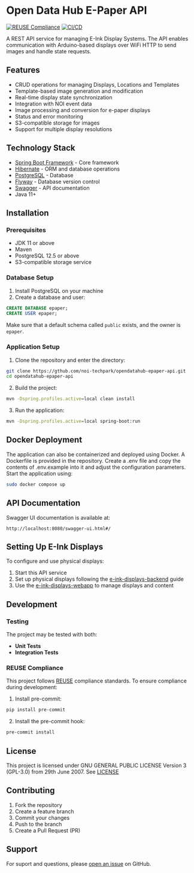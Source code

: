 <!--
SPDX-FileCopyrightText: NOI Techpark <digital@noi.bz.it>

SPDX-License-Identifier: CC0-1.0
-->

# Open Data Hub E-Paper API

[![REUSE Compliance](https://github.com/noi-techpark/opendatahub-epaper-api/actions/workflows/reuse.yml/badge.svg)](https://github.com/noi-techpark/odh-docs/wiki/REUSE#badges)
[![CI/CD](https://github.com/noi-techpark/opendatahub-epaper-api/actions/workflows/main.yml/badge.svg)](https://github.com/noi-techpark/opendatahub-epaper-api/actions/workflows/main.yml)

A REST API service for managing E-Ink Display Systems. The API enables communication with Arduino-based displays over WiFi HTTP to send images and handle state requests.

## Features
- CRUD operations for managing Displays, Locations and Templates
- Template-based image generation and modification
- Real-time display state synchronization
- Integration with NOI event data
- Image processing and conversion for e-paper displays
- Status and error monitoring
- S3-compatible storage for images
- Support for multiple display resolutions

## Technology Stack
- [Spring Boot Framework](https://spring.io/projects/spring-boot) - Core framework
- [Hibernate](https://hibernate.org/) - ORM and database operations
- [PostgreSQL](https://www.postgresql.org/) - Database
- [Flyway](https://flywaydb.org/) - Database version control
- [Swagger](https://swagger.io/) - API documentation
- Java 11+

## Installation

### Prerequisites

- JDK 11 or above
- Maven
- PostgreSQL 12.5 or above
- S3-compatible storage service

### Database Setup
1. Install PostgreSQL on your machine
2. Create a database and user:
```sql
CREATE DATABASE epaper;
CREATE USER epaper;
```

Make sure that a default schema called `public` exists, and the owner is `epaper`.

### Application Setup
1. Clone the repository and enter the directory:
```bash
git clone https://gthub.com/noi-techpark/opendatahub-epaper-api.git
cd opendatahub-epaper-api
```

2. Build the project:
```bash
mvn -Dspring.profiles.active=local clean install
```

3. Run the application:
```bash
mvn -Dspring.profiles.active=local spring-boot:run
```

## Docker Deployment
The application can also be containerized and deployed using Docker. A Dockerfile is provided in the repository.
Create a .env file and copy the contents of .env.example into it and adjust the configuration parameters.
Start the application using:
```bash
sudo docker compose up
```

## API Documentation

Swagger UI documentation is available at:
```
http://localhost:8080/swagger-ui.html#/
```

## Setting Up E-Ink Displays

To configure and use physical displays:

1. Start this API service
2. Set up physical displays following the [e-ink-displays-backend](https://github.com/noi-techpark/e-ink-displays-backend) guide
3. Use the [e-ink-displays-webapp](https://github.com/noi-techpark/e-ink-displays-webapp) to manage displays and content

## Development

### Testing

The project may be tested with both:
- **Unit Tests**
- **Integration Tests**

### REUSE Compliance

This project follows [REUSE](https://reuse.software) compliance standards. To ensure compliance during development:

1. Install pre-commit:
```bash
pip install pre-commit
```

2. Install the pre-commit hook:
```bash
pre-commit install
```

## License

This project is licensed under GNU GENERAL PUBLIC LICENSE Version 3 (GPL-3.0) from 29th June 2007. See [LICENSE](LICENSE)

## Contributing
1. Fork the repository
2. Create a feature branch
3. Commit your changes
4. Push to the branch
5. Create a Pull Request (PR)

## Support

For suport and questions, please [open an issue](https://github.com/noi-techpark/opendatahub-epaper-api/issues/new) on GitHub.



